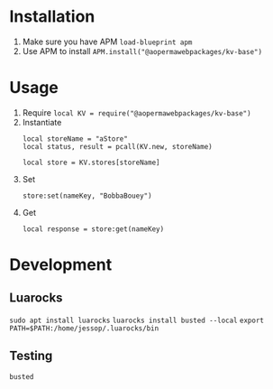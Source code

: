 
# Installation
1. Make sure you have APM
    `load-blueprint apm`
2. Use APM to install
   `APM.install("@aopermawebpackages/kv-base")`

# Usage
1. Require
    `local KV = require("@aopermawebpackages/kv-base")`
2. Instantiate
    ```
    local storeName = "aStore"
    local status, result = pcall(KV.new, storeName)

    local store = KV.stores[storeName]
    ```
3. Set
    ```
   store:set(nameKey, "BobbaBouey")
   ```
4. Get
    ```
   local response = store:get(nameKey)
   ```

# Development

## Luarocks
`sudo apt install luarocks`
`luarocks install busted --local`
`export PATH=$PATH:/home/jessop/.luarocks/bin`
## Testing
`busted`

